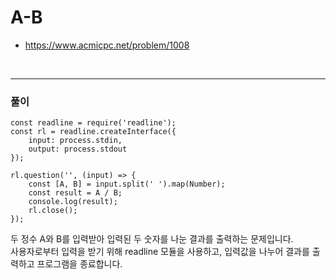 # A-B
- https://www.acmicpc.net/problem/1008
<br>

---
### 풀이
```
const readline = require('readline');
const rl = readline.createInterface({
    input: process.stdin,
    output: process.stdout
});

rl.question('', (input) => {
    const [A, B] = input.split(' ').map(Number);
    const result = A / B;
    console.log(result);
    rl.close();
});
```
두 정수 A와 B를 입력받아 입력된 두 숫자를 나눈 결과를 출력하는 문제입니다. 
<br>
사용자로부터 입력을 받기 위해 readline 모듈을 사용하고, 입력값을 나누어 결과를 출력하고 프로그램을 종료합니다.